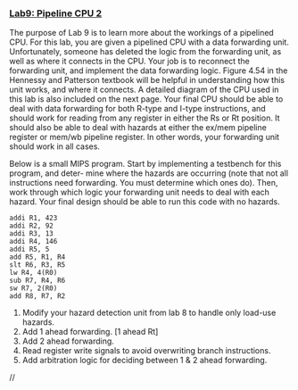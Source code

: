 ### <ins>Lab9: Pipeline CPU 2</ins>

The purpose of Lab 9 is to learn more about the workings of a pipelined CPU. For this lab, you are given a pipelined CPU with a data forwarding unit. Unfortunately, someone has deleted the logic from the forwarding unit, as well as where it connects in the CPU. Your job is to reconnect the forwarding unit, and implement the data forwarding logic. Figure 4.54 in the Hennessy and Patterson textbook will be helpful in understanding how this unit works, and where it connects. A detailed diagram of the CPU used in this lab is also included on the next page. Your final CPU should be able to deal with data forwarding for both R-type and I-type instructions, and should work for reading from any register in either the Rs or Rt position. It should also be able to deal with hazards at either the ex/mem pipeline register or mem/wb pipeline register. In other words, your forwarding unit should work in all cases.

Below is a small MIPS program. Start by implementing a testbench for this program, and deter- mine where the hazards are occurring (note that not all instructions need forwarding. You must determine which ones do). Then, work through which logic your forwarding unit needs to deal with each hazard. Your final design should be able to run this code with no hazards.

    addi R1, 423 
    addi R2, 92 
    addi R3, 13 
    addi R4, 146 
    addi R5, 5
    add R5, R1, R4 
    slt R6, R3, R5 
    lw R4, 4(R0) 
    sub R7, R4, R6 
    sw R7, 2(R0) 
    add R8, R7, R2

1. Modify your hazard detection unit from lab 8 to handle only load-use hazards.
2. Add 1 ahead forwarding. [1 ahead Rt] 
3. Add 2 ahead forwarding.
4. Read register write signals to avoid overwriting branch instructions.
5. Add arbitration logic for deciding between 1 & 2 ahead forwarding.

//
